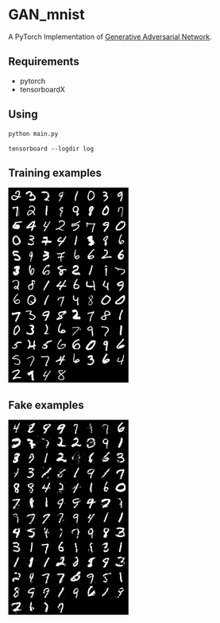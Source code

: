 # GAN_mnist
A PyTorch Implementation of [Generative Adversarial Network](https://arxiv.org/abs/1406.2661).

## Requirements
* pytorch
* tensorboardX

## Using 
```
python main.py
```

```
tensorboard --logdir log
```

## Training examples

![read_images](fig/real_images.png)

## Fake examples
 ![fake_images](fig/fake_images.png)